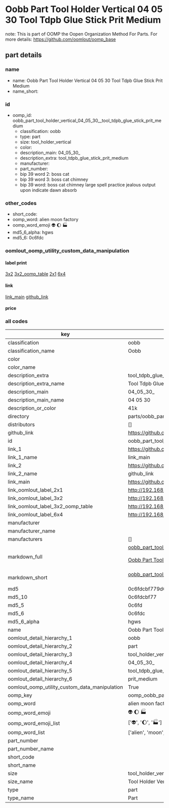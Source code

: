 # Oobb Part Tool Holder Vertical 04 05 30  Tool Tdpb Glue Stick Prit Medium  

note: This is part of OOMP the Oopen Organization Method For Parts. For more details: https://github.com/oomlout/oomp_base

##  part details





### name
* name: Oobb Part Tool Holder Vertical 04 05 30  Tool Tdpb Glue Stick Prit Medium
* name_short: 
### id
* oomp_id: oobb_part_tool_holder_vertical_04_05_30__tool_tdpb_glue_stick_prit_medium
  * classification: oobb
  * type: part
  * size: tool_holder_vertical
  * color: 
  * description_main: 04_05_30_
  * description_extra: tool_tdpb_glue_stick_prit_medium
  * manufacturer: 
  * part_number: 
  * bip 39 word 2: boss cat
  * bip 39 word 3: boss cat chimney
  * bip 39 word: boss cat chimney large spell practice jealous output upon indicate dawn absorb

### other_codes
* short_code: 
* oomp_word: alien moon factory
* oomp_word_emoji :alien: :moon: :factory:
* md5_6_alpha: hgws
* md5_6: 0c6fdc






### oomlout_oomp_utility_custom_data_manipulation
#### label print
[3x2](http://192.168.1.245:1112/?label=oomp%20hgws)
[3x2_oomp_table](http://192.168.1.107:1112/?label=oomp%20hgws)
[2x1](http://192.168.1.242:1112/?label=oomp%20hgws)
[6x4](http://192.168.1.55:1112/?label=oomp%20hgws)    

#### link

[link_main](https://github.com/oomlout/oomlout_oomp_current_version_messy/tree/main/parts/oobb_part_tool_holder_vertical_04_05_30__tool_tdpb_glue_stick_prit_medium) [github_link](https://github.com/oomlout/oomlout_oomp_part_src/tree/main/parts/oobb_part_tool_holder_vertical_04_05_30__tool_tdpb_glue_stick_prit_medium)                             

#### price







### all codes 
| key | value |  
| --- | --- |  
| classification | oobb |  
| classification_name | Oobb |  
| color |  |  
| color_name |  |  
| description_extra | tool_tdpb_glue_stick_prit_medium |  
| description_extra_name | Tool Tdpb Glue Stick Prit Medium |  
| description_main | 04_05_30_ |  
| description_main_name | 04 05 30  |  
| description_or_color | 41k |  
| directory | parts/oobb_part_tool_holder_vertical_04_05_30__tool_tdpb_glue_stick_prit_medium |  
| distributors | [] |  
| github_link | https://github.com/oomlout/oomlout_oomp_part_src/tree/main/parts/oobb_part_tool_holder_vertical_04_05_30__tool_tdpb_glue_stick_prit_medium |  
| id | oobb_part_tool_holder_vertical_04_05_30__tool_tdpb_glue_stick_prit_medium |  
| link_1 | https://github.com/oomlout/oomlout_oomp_current_version_messy/tree/main/parts/oobb_part_tool_holder_vertical_04_05_30__tool_tdpb_glue_stick_prit_medium |  
| link_1_name | link_main |  
| link_2 | https://github.com/oomlout/oomlout_oomp_part_src/tree/main/parts/oobb_part_tool_holder_vertical_04_05_30__tool_tdpb_glue_stick_prit_medium |  
| link_2_name | github_link |  
| link_main | https://github.com/oomlout/oomlout_oomp_current_version_messy/tree/main/parts/oobb_part_tool_holder_vertical_04_05_30__tool_tdpb_glue_stick_prit_medium |  
| link_oomlout_label_2x1 | http://192.168.1.242:1112/?label=oomp%20hgws |  
| link_oomlout_label_3x2 | http://192.168.1.245:1112/?label=oomp%20hgws |  
| link_oomlout_label_3x2_oomp_table | http://192.168.1.107:1112/?label=oomp%20hgws |  
| link_oomlout_label_6x4 | http://192.168.1.55:1112/?label=oomp%20hgws |  
| manufacturer |  |  
| manufacturer_name |  |  
| manufacturers | [] |  
| markdown_full | [oobb_part_tool_holder_vertical_04_05_30__tool_tdpb_glue_stick_prit_medium](https://github.com/oomlout/oomlout_oomp_current_version_messy/tree/main/parts/oobb_part_tool_holder_vertical_04_05_30__tool_tdpb_glue_stick_prit_medium)<br>[](https://github.com/oomlout/oomlout_oomp_current_version_messy/tree/main/parts/oobb_part_tool_holder_vertical_04_05_30__tool_tdpb_glue_stick_prit_medium)<br>[Oobb Part Tool Holder Vertical 04 05 30  Tool Tdpb Glue Stick Prit Medium](https://github.com/oomlout/oomlout_oomp_current_version_messy/tree/main/parts/oobb_part_tool_holder_vertical_04_05_30__tool_tdpb_glue_stick_prit_medium)<br><br> |  
| markdown_short | [oobb_part_tool_holder_vertical_04_05_30__tool_tdpb_glue_stick_prit_medium](https://github.com/oomlout/oomlout_oomp_current_version_messy/tree/main/parts/oobb_part_tool_holder_vertical_04_05_30__tool_tdpb_glue_stick_prit_medium)<br><br> |  
| md5 | 0c6fdcbf779d6ef2a5e897d25008f0d1 |  
| md5_10 | 0c6fdcbf77 |  
| md5_5 | 0c6fd |  
| md5_6 | 0c6fdc |  
| md5_6_alpha | hgws |  
| name | Oobb Part Tool Holder Vertical 04 05 30  Tool Tdpb Glue Stick Prit Medium |  
| oomlout_detail_hierarchy_1 | oobb |  
| oomlout_detail_hierarchy_2 | part |  
| oomlout_detail_hierarchy_3 | tool_holder_vertical |  
| oomlout_detail_hierarchy_4 | 04_05_30_ |  
| oomlout_detail_hierarchy_5 | tool_tdpb_glue_stick |  
| oomlout_detail_hierarchy_6 | prit_medium |  
| oomlout_oomp_utility_custom_data_manipulation | True |  
| oomp_key | oomp_oobb_part_tool_holder_vertical_04_05_30__tool_tdpb_glue_stick_prit_medium |  
| oomp_word | alien moon factory |  
| oomp_word_emoji | :alien: :moon: :factory: |  
| oomp_word_emoji_list | [':alien:', ':moon:', ':factory:'] |  
| oomp_word_list | ['alien', 'moon', 'factory'] |  
| part_number |  |  
| part_number_name |  |  
| short_code |  |  
| short_name |  |  
| size | tool_holder_vertical |  
| size_name | Tool Holder Vertical |  
| type | part |  
| type_name | Part |  
